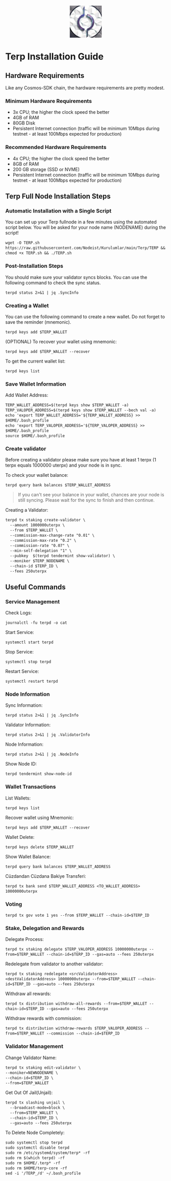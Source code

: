 <p align="center">
  <img height="100" height="auto" src="https://raw.githubusercontent.com/Nodeist/Kurulumlar/main/logos/terp.png">
</p>

# Terp Installation Guide
## Hardware Requirements
Like any Cosmos-SDK chain, the hardware requirements are pretty modest.

### Minimum Hardware Requirements
  - 3x CPU; the higher the clock speed the better
  - 4GB of RAM
  - 80GB Disk
  - Persistent Internet connection (traffic will be minimum 10Mbps during testnet - at least 100Mbps expected for production)

### Recommended Hardware Requirements
  - 4x CPU; the higher the clock speed the better
  - 8GB of RAM
  - 200 GB storage (SSD or NVME)
  - Persistent Internet connection (traffic will be minimum 10Mbps during testnet - at least 100Mbps expected for production)

## Terp Full Node Installation Steps
### Automatic Installation with a Single Script
You can set up your Terp fullnode in a few minutes using the automated script below.
You will be asked for your node name (NODENAME) during the script!

```
wget -O TERP.sh https://raw.githubusercontent.com/Nodeist/Kurulumlar/main/Terp/TERP && chmod +x TERP.sh && ./TERP.sh
```

### Post-Installation Steps

You should make sure your validator syncs blocks.
You can use the following command to check the sync status.
```
terpd status 2>&1 | jq .SyncInfo
```

### Creating a Wallet
You can use the following command to create a new wallet. Do not forget to save the reminder (mnemonic).
```
terpd keys add $TERP_WALLET
```

(OPTIONAL) To recover your wallet using mnemonic:
```
terpd keys add $TERP_WALLET --recover
```

To get the current wallet list:
```
terpd keys list
```

### Save Wallet Information
Add Wallet Address:
```
TERP_WALLET_ADDRESS=$(terpd keys show $TERP_WALLET -a)
TERP_VALOPER_ADDRESS=$(terpd keys show $TERP_WALLET --bech val -a)
echo 'export TERP_WALLET_ADDRESS='${TERP_WALLET_ADDRESS} >> $HOME/.bash_profile
echo 'export TERP_VALOPER_ADDRESS='${TERP_VALOPER_ADDRESS} >> $HOME/.bash_profile
source $HOME/.bash_profile
```


### Create validator
Before creating a validator please make sure you have at least 1 terpx (1 terpx equals 1000000 uterpx) and your node is in sync.

To check your wallet balance:
```
terpd query bank balances $TERP_WALLET_ADDRESS
```
> If you can't see your balance in your wallet, chances are your node is still syncing. Please wait for the sync to finish and then continue.

Creating a Validator:
```
terpd tx staking create-validator \
  --amount 1000000uterpx \
  --from $TERP_WALLET \
  --commission-max-change-rate "0.01" \
  --commission-max-rate "0.2" \
  --commission-rate "0.07" \
  --min-self-delegation "1" \
  --pubkey  $(terpd tendermint show-validator) \
  --moniker $TERP_NODENAME \
  --chain-id $TERP_ID \
  --fees 250uterpx
```



## Useful Commands
### Service Management
Check Logs:
```
journalctl -fu terpd -o cat
```

Start Service:
```
systemctl start terpd
```

Stop Service:
```
systemctl stop terpd
```

Restart Service:
```
systemctl restart terpd
```

### Node Information
Sync Information:
```
terpd status 2>&1 | jq .SyncInfo
```

Validator Information:
```
terpd status 2>&1 | jq .ValidatorInfo
```

Node Information:
```
terpd status 2>&1 | jq .NodeInfo
```

Show Node ID:
```
terpd tendermint show-node-id
```

### Wallet Transactions
List Wallets:
```
terpd keys list
```

Recover wallet using Mnemonic:
```
terpd keys add $TERP_WALLET --recover
```

Wallet Delete:
```
terpd keys delete $TERP_WALLET
```

Show Wallet Balance:
```
terpd query bank balances $TERP_WALLET_ADDRESS
```

Cüzdandan Cüzdana Bakiye Transferi:
```
terpd tx bank send $TERP_WALLET_ADDRESS <TO_WALLET_ADDRESS> 10000000uterpx
```

### Voting
```
terpd tx gov vote 1 yes --from $TERP_WALLET --chain-id=$TERP_ID
```

### Stake, Delegation and Rewards
Delegate Process:
```
terpd tx staking delegate $TERP_VALOPER_ADDRESS 10000000uterpx --from=$TERP_WALLET --chain-id=$TERP_ID --gas=auto --fees 250uterpx
```

Redelegate from validator to another validator:
```
terpd tx staking redelegate <srcValidatorAddress> <destValidatorAddress> 10000000uterpx --from=$TERP_WALLET --chain-id=$TERP_ID --gas=auto --fees 250uterpx
```

Withdraw all rewards:
```
terpd tx distribution withdraw-all-rewards --from=$TERP_WALLET --chain-id=$TERP_ID --gas=auto --fees 250uterpx
```

Withdraw rewards with commission:
```
terpd tx distribution withdraw-rewards $TERP_VALOPER_ADDRESS --from=$TERP_WALLET --commission --chain-id=$TERP_ID
```

### Validator Management
Change Validator Name:
```
terpd tx staking edit-validator \
--moniker=NEWNODENAME \
--chain-id=$TERP_ID \
--from=$TERP_WALLET
```

Get Out Of Jail(Unjail):
```
terpd tx slashing unjail \
  --broadcast-mode=block \
  --from=$TERP_WALLET \
  --chain-id=$TERP_ID \
  --gas=auto --fees 250uterpx
```

To Delete Node Completely:
```
sudo systemctl stop terpd
sudo systemctl disable terpd
sudo rm /etc/systemd/system/terp* -rf
sudo rm $(which terpd) -rf
sudo rm $HOME/.terp* -rf
sudo rm $HOME/terp-core -rf
sed -i '/TERP_/d' ~/.bash_profile
```
